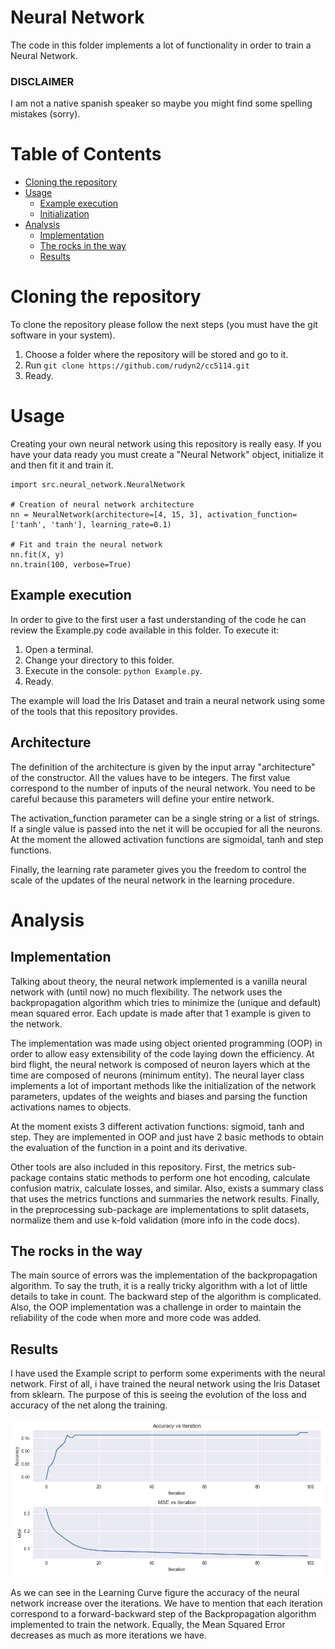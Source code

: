 # Neural Network

The code in this folder implements a lot of functionality in order to train a Neural Network.

### DISCLAIMER

I am not a native spanish speaker so maybe you might find some spelling mistakes (sorry).

Table of Contents
================

  * [Cloning the repository](#cloning)
  * [Usage](#usage)
    * [Example execution](#example-execution)
    * [Initialization](#arch)
  * [Analysis](#analysis)
    * [Implementation](#implementation)
    * [The rocks in the way](#the-rocks-in-the-way)
    * [Results](#results)
  

Cloning the repository
===

To clone the repository please follow the next steps (you must have the git software in your system).

1) Choose a folder where the repository will be stored and go to it.
2) Run ``git clone https://github.com/rudyn2/cc5114.git``
3) Ready.

Usage
====

Creating your own neural network using this repository is really easy. If you have your data
ready you must create a "Neural Network" object, initialize it and then fit it and train it.

````
import src.neural_network.NeuralNetwork

# Creation of neural network architecture
nn = NeuralNetwork(architecture=[4, 15, 3], activation_function=['tanh', 'tanh'], learning_rate=0.1)

# Fit and train the neural network
nn.fit(X, y)
nn.train(100, verbose=True)
````

Example execution
---

In order to give to the first user a fast understanding of the code he can review the Example.py code available
in this folder. To execute it:

1) Open a terminal.
2) Change your directory to this folder.
3) Execute in the console: ``python Example.py``.
4) Ready.

The example will load the Iris Dataset and train a neural network using some of the tools that this
repository provides.

Architecture
---

The definition of the architecture is given by the input array "architecture" of the constructor. 
All the values have to be integers. The first value correspond to the number of inputs of the neural 
network. You need to be careful because this parameters will define your entire network.

The activation_function parameter can be a single string or a list of strings. If a single value is passed into
the net it will be occupied for all the neurons. At the moment the allowed activation functions are sigmoidal,
tanh and step functions.

Finally, the learning rate parameter gives you the freedom to control the scale of the updates of the
neural network in the learning procedure.

Analysis
===

Implementation
---

Talking about theory, the neural network implemented is a vanilla neural network with (until now) no much flexibility. 
The network uses the backpropagation algorithm which tries to minimize the (unique and default) mean squared error. Each
update is made after that 1 example is given to the network.

The implementation was made using object oriented programming (OOP) in order to allow easy extensibility of the code laying 
down the efficiency. At bird flight, the neural network is composed of neuron layers which at the time are composed of
neurons (minimum entity). The neural layer class implements a lot of important methods like the initialization of the
network parameters, updates of the weights and biases and parsing the function activations names to objects.

At the moment exists 3 different activation functions: sigmoid, tanh and step. They are implemented in OOP and just have
2 basic methods to obtain the evaluation of the function in a point and its derivative.

Other tools are also included in this repository. First, the metrics sub-package contains static methods
to perform one hot encoding, calculate confusion matrix, calculate losses, and similar. Also, exists a summary
class that uses the metrics functions and summaries the network results. Finally, in the preprocessing sub-package
are implementations to split datasets, normalize them and use k-fold validation (more info in the code docs).

The rocks in the way
---

The main source of errors was the implementation of the backpropagation algorithm. To say the truth, it is a really
tricky algorithm with a lot of little details to take in count. The backward step of the algorithm is complicated.
Also, the OOP implementation was a challenge in order to maintain the reliability of the code when more and more 
code was added. 

Results
---

I have used the Example script to perform some experiments with the neural network. First of all, i have trained
the neural network using the Iris Dataset from sklearn. The purpose of this is seeing the evolution of the loss
and accuracy of the net along the training.

![Learning Curve](example_resources/learning_curve.png)

As we can see in the Learning Curve figure the accuracy of the neural network increase over the iterations. We have
to mention that each iteration correspond to a forward-backward step of the Backpropagation algorithm implemented
to train the network. Equally, the Mean Squared Error decreases as much as more iterations we have.  






